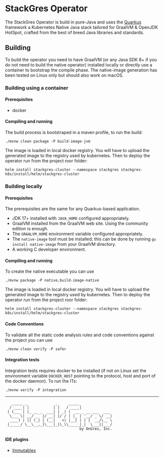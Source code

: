 # StackGres Operator

The StackGres Operator is build in pure-Java and uses the [Quarkus](https://quarkus.io/) framework a Kubernetes
Native Java stack tailored for GraalVM & OpenJDK HotSpot, crafted from the best of breed Java
libraries and standards.

## Building

To build the operator you need to have GraalVM (or any Java SDK 8+ if you do not need to build the native operator)
installed locally or directly use a container to bootstrap the compile phase.
The native-image generation has been tested on Linux only but should also work on macOS.

### Building using a container

#### Prerequisites

- docker

#### Compiling and running

The build process is bootstraped in a maven profile, to run the build:

```
./mvnw clean package -P build-image-jvm
```

The image is loaded in local docker registry. You will have to upload the generated image to the registry used
by kubernetes. Then to deploy the operator run from the project roor folder:

```
helm install stackgres-cluster --namespace stackgres stackgres-k8s/install/helm/stackgres-cluster
```

### Building locally

#### Prerequisites

The prerequisites are the same for any Quarkus-based application.

- JDK 17+ installed with `JAVA_HOME` configured appropriately.
- GraalVM installed from the GraalVM web site. Using the community edition is enough.
- The `GRAALVM_HOME` environment variable configured appropriately.
- The `native-image` tool must be installed; this can be done by running `gu install native-image` from your GraalVM directory.
- A working C developer environment.

#### Compiling and running

To create the native executable you can use

```
./mvnw package -P native,build-image-native
```

The image is loaded in local docker registry. You will have to upload the generated image to the registry used
by kubernetes. Then to deploy the operator run from the project roor folder:

```
helm install stackgres-cluster --namespace stackgres stackgres-k8s/install/helm/stackgres-cluster
```

#### Code Conventions

To validate all the static code analysis rules and code conventions against the project you can use

```
./mvnw clean verify -P safer
```

#### Integration tests

Integration tests requires docker to be installed (if not on Linux set the environment variable `DOCKER_HOST` pointing to the protocol, host and port of the docker daemon). To run the ITs:

```
./mvnw verify -P integration
```

---

```
   _____ _             _     _____
  / ____| |           | |   / ____|
 | (___ | |_ __ _  ___| | _| |  __ _ __ ___  ___
  \___ \| __/ _` |/ __| |/ / | |_ | '__/ _ \/ __|
  ____) | || (_| | (__|   <| |__| | | |  __/\__ \
 |_____/ \__\__,_|\___|_|\_\\_____|_|  \___||___/
                                  by OnGres, Inc.

```

#### IDE plugins

- [Immutables](https://immutables.github.io/getstarted.html)

